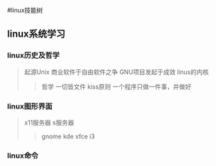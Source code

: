#linux技能树
## linux系统学习
### linux历史及哲学
> 起源Unix
> 商业软件于自由软件之争
> GNU项目发起于成效
> linus的内核
>> 哲学
>> 一切皆文件
>> kiss原则
>> 一个程序只做一件事，并做好
### linux图形界面
> x11服务器
> s服务器
>> gnome
>> kde
>> xfce
>> i3
### linux命令
> 
